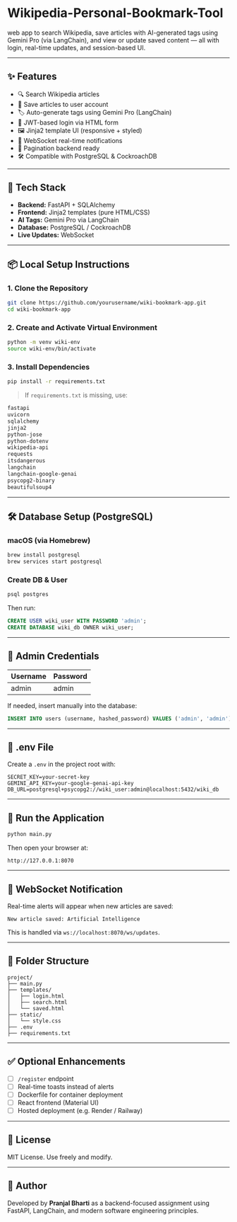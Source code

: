 # Wikipedia-Personal-Bookmark-Tool
web app to search Wikipedia, save articles with AI-generated tags using Gemini Pro (via LangChain), and view or update saved content — all with login, real-time updates, and session-based UI.

---

## ✨ Features

- 🔍 Search Wikipedia articles  
- 💾 Save articles to user account  
- 🏷️ Auto-generate tags using Gemini Pro (LangChain)  
- 🔐 JWT-based login via HTML form  
- 🖼️ Jinja2 template UI (responsive + styled)  
- 📡 WebSocket real-time notifications  
- 📄 Pagination backend ready  
- 🛠️ Compatible with PostgreSQL & CockroachDB  

---

## 🔧 Tech Stack

- **Backend:** FastAPI + SQLAlchemy  
- **Frontend:** Jinja2 templates (pure HTML/CSS)  
- **AI Tags:** Gemini Pro via LangChain  
- **Database:** PostgreSQL / CockroachDB  
- **Live Updates:** WebSocket  

---

## 📦 Local Setup Instructions

### 1. Clone the Repository

```bash
git clone https://github.com/yourusername/wiki-bookmark-app.git
cd wiki-bookmark-app
```

### 2. Create and Activate Virtual Environment

```bash
python -m venv wiki-env
source wiki-env/bin/activate
```

### 3. Install Dependencies

```bash
pip install -r requirements.txt
```

> If `requirements.txt` is missing, use:

```txt
fastapi
uvicorn
sqlalchemy
jinja2
python-jose
python-dotenv
wikipedia-api
requests
itsdangerous
langchain
langchain-google-genai
psycopg2-binary
beautifulsoup4
```

---

## 🛠️ Database Setup (PostgreSQL)

### macOS (via Homebrew)

```bash
brew install postgresql
brew services start postgresql
```

### Create DB & User

```bash
psql postgres
```

Then run:

```sql
CREATE USER wiki_user WITH PASSWORD 'admin';
CREATE DATABASE wiki_db OWNER wiki_user;
```

---

## 🔐 Admin Credentials

| Username | Password |
|----------|----------|
| admin    | admin    |

If needed, insert manually into the database:

```sql
INSERT INTO users (username, hashed_password) VALUES ('admin', 'admin');
```

---

## 📄 .env File

Create a `.env` in the project root with:

```env
SECRET_KEY=your-secret-key
GEMINI_API_KEY=your-google-genai-api-key
DB_URL=postgresql+psycopg2://wiki_user:admin@localhost:5432/wiki_db
```

---

## 🚀 Run the Application

```bash
python main.py
```

Then open your browser at:

```
http://127.0.0.1:8070
```

---

## 📡 WebSocket Notification

Real-time alerts will appear when new articles are saved:

```text
New article saved: Artificial Intelligence
```

This is handled via `ws://localhost:8070/ws/updates`.

---

## 📁 Folder Structure

```
project/
├── main.py
├── templates/
│   ├── login.html
│   ├── search.html
│   └── saved.html
├── static/
│   └── style.css
├── .env
├── requirements.txt
```

---

## ✅ Optional Enhancements

- [ ] `/register` endpoint  
- [ ] Real-time toasts instead of alerts  
- [ ] Dockerfile for container deployment  
- [ ] React frontend (Material UI)  
- [ ] Hosted deployment (e.g. Render / Railway)  

---

## 📝 License

MIT License. Use freely and modify.

---

## 💬 Author

Developed by **Pranjal Bharti** as a backend-focused assignment using FastAPI, LangChain, and modern software engineering principles.
